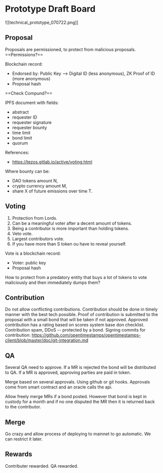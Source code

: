 # Prototype Draft Board
![[technical_prototype_070722.png]]

## Proposal
Proposals are permissioned, to protect from malicious proposals.
==Permissions?==


Blockchain record:
- Endorsed by: Public Key --> Digital ID (less anonymous), ZK Proof of ID (more anonymous)
- Proposal hash

==Check Compund?==

IPFS document with fields:
- abstract
- requester ID
- requester signature
- requester bounty
- time limit
- bond limit
- quorum

References:
- https://tezos.gitlab.io/active/voting.html

Where bounty can be:
 - DAO tokens amount N,
 - crypto currency amount M,
 - share X of future emissions over time T.

## Voting
1. Protection from Lords.
2. Can be a meaningful voter after a decent amount of tokens.
3. Being a contributor is more important than holding tokens.
4. Veto vote.
5. Largest contributors vote.
6. If you have more than S token ou have to reveal yourself.

Vote is a blockchain record:
- Voter: public key
- Proposal hash

How to protect from a predatory entity that buys a lot of tokens to vote maliciously and then immediately dumps them? 




## Contribution
Do not allow conflicting contributions.
Contribution should be done in timely manner with the best tech possible.
Proof of contribution is submitted to the proposal with a small bond that will be taken if not approved.
Approved contribution has a rating based on scores system base don checklist.
Contribution spam, DDoS -- protected by a bond.
Signing commits for contribution: https://github.com/opentimestamps/opentimestamps-client/blob/master/doc/git-integration.md

## QA
Several QA need to approve. If a MR is rejected the bond will be distributed to QA.
If a MR is approved, approving parties are paid in token.

Merge based on several approvals. Using github or git hooks.
Approvals come from smart contract and an oracle calls the api.

Allow freely merge MRs if a bond posted. However that bond is kept in custody for a month and if no one disputed the MR then it is returned back to the contributor.

## Merge
Go crazy and allow process of deploying to mainnet to go automatic. We can restrict it later.

## Rewards
Contributer rewarded.
QA rewarded.


